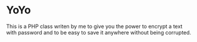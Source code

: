 # YoYo

This is a PHP class writen by me to give you the power to encrypt a text with password and to be easy to save it anywhere without being corrupted.
